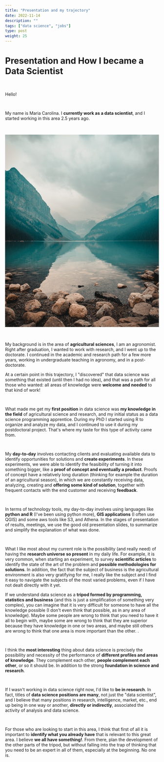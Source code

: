 ```yaml
---
title: "Presentation and my trajectory"
date: 2022-11-14
description: ""
tags: ["data science", "jobs"]
type: post
weight: 25
---
```



# Presentation and How I became a Data Scientist

&nbsp;


Hello!

&nbsp;

My name is Maria Carolina. I **currently work as a data scientist**,
and I started working in this area 2.5 years ago.

&nbsp;

![Foto de Marlon Martinez - Pexels](/posts/pics/mountains.jpg)

&nbsp;

My background is in the area of **agricultural sciences**, I am an agronomist.
Right after graduation, I wanted to work with research, and I went up to the 
doctorate.
I continued in the academic and research path for a few more years, working
in undergraduate teaching in agronomy, and in a post-doctorate.

At a certain point in this trajectory, I "discovered" that data science was
something that existed (until then I had no idea), and that was a path
for all those who wanted: all areas of knowledge were **welcome
and needed** to that kind of work!

&nbsp;

What made me get my **first position** in data science was **my knowledge in the field** of agricultural science and research, and my initial status as a data science programming apprentice. During my PhD I started using R to organize and analyze my data, and I continued to use it during my postdoctoral project. That's where my taste for this type of activity came from.

&nbsp; 

My **day-to-day** involves contacting clients and evaluating available data to identify opportunities for solutions and **create experiments**.
In these experiments, we were able to identify the feasibility of turning it into something bigger, like a **proof of concept and eventually a product**.
Proofs of concept have a relatively long duration (thinking for example the duration of an agricultural season), in which we are constantly receiving data, analyzing, creating and **offering some kind of solution**, together with frequent contacts with the end customer and receiving **feedback**.

&nbsp;

In terms of technology tools, my day-to-day involves using languages like **python and R** (I've been using python more), **GIS applications** (I often use QGIS) and some aws tools like S3, and Athena.
In the stages of presentation of results, meetings, we use the good old presentation 
slides, to summarize and simplify the explanation of what was done.

&nbsp;

What I like most about my current role is the possibility (and really need) of having the **research universe so present** in my daily life.
For example, it is very common, when starting an experiment, to survey **scientific articles** to identify the state of the art of the problem and **possible methodologies for solutions**.
In addition, the fact that the subject of business is the agricultural environment is also very gratifying for me, I really like the subject and I find it easy to navigate the subjects of the most varied problems, even if I have not dealt directly with it yet.

If we understand data science as a **tripod formed by programming, statistics and business** (and this is just a simplification of something very complex), you can imagine that it is very difficult for someone to have all the knowledge possible (I don't even think that possible, as in any area of ​​knowledge).
Maybe some people are wrong to think that you need to have it all to begin with, maybe some are wrong to think that they are superior because they have knowledge in one or two areas, and maybe still others are wrong to think that one area is more important than the other. .

&nbsp;

I think the **most interesting** thing about data science is precisely the possibility and necessity of the performance of **different profiles and areas of knowledge**. They complement each other, **people complement each other**, or so it should be. In addition to the strong **foundation in science and research**.

&nbsp; 

If I wasn't working in data science right now, I'd like to **be in research**. In fact, titles of **data science positions are many**, not just the "data scientist", and I believe that many positions in research, intelligence, market, etc., end up being in one way or another, **directly or indirectly**, associated the activity of analysis and data science.

&nbsp;

For those who are looking to start in this area, I think that first of all it is important to **identify what you already have** that is relevant to this great area. I believe **we all have something!**. From there, plan the development of the other parts of the tripod, but without falling into the trap of thinking that you need to be an expert in all of them, especially at the beginning. No one is.